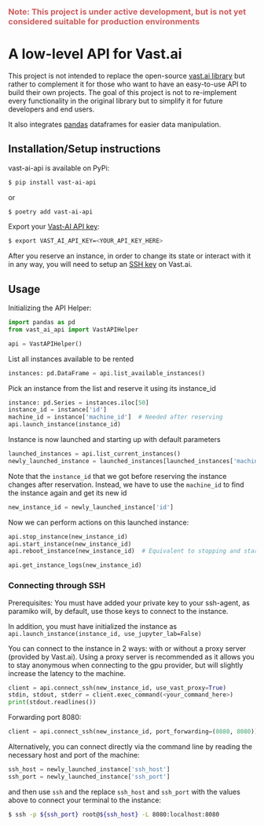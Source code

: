 
<h3 style="font-weight: bold; color: indianred">Note: This project is under active development, but is not yet considered suitable for production environments</p>

# A low-level API for Vast.ai
 
 This project is not intended to replace the open-source [vast.ai library](https://github.com/vast-ai/vast-python) but rather to complement it for those who want to have an easy-to-use API to build their own projects. The goal of this project is not to re-implement every functionality in the original library but to simplify it for future developers and end users.
 
 It also integrates [pandas](https://pandas.pydata.org/) dataframes for easier data manipulation.


## Installation/Setup instructions
vast-ai-api is available on PyPi:

```bash
$ pip install vast-ai-api
```
or
```bash
$ poetry add vast-ai-api
```

Export your [Vast-AI API key](https://vast.ai/docs/account/account-settings?query=change-ssh-key#change-api-key):

```bash
$ export VAST_AI_API_KEY=<YOUR_API_KEY_HERE>
```
After you reserve an instance, in order to change its state or interact with it in any way, you will need to setup an [SSH key](https://vast.ai/docs/account/account-settings?query=change-ssh-key#change-ssh-key) on Vast.ai.

## Usage
Initializing the API Helper:

```python
import pandas as pd
from vast_ai_api import VastAPIHelper

api = VastAPIHelper()
```
List all instances available to be rented
```python
instances: pd.DataFrame = api.list_available_instances()
```

Pick an instance from the list and reserve it using its instance_id
```python
instance: pd.Series = instances.iloc[50]
instance_id = instance['id']
machine_id = instance['machine_id']  # Needed after reserving
api.launch_instance(instance_id)
```

Instance is now launched and starting up with default parameters
```python
launched_instances = api.list_current_instances()
newly_launched_instance = launched_instances[launched_instances['machine_id'] == machine_id]
```

Note that the `instance_id` that we got before reserving the instance changes after reservation. Instead, we have to use the `machine_id` to find the instance again and get its new id

```python
new_instance_id = newly_launched_instance['id']
```

Now we can perform actions on this launched instance:

```python
api.stop_instance(new_instance_id)
api.start_instance(new_instance_id)
api.reboot_instance(new_instance_id)  # Equivalent to stopping and starting the instance

api.get_instance_logs(new_instance_id)
```

### Connecting through SSH
Prerequisites: You must have added your private key to your ssh-agent, as paramiko will, by default, use those keys to connect to the instance.

In addition, you must have initialized the instance as `api.launch_instance(instance_id, use_jupyter_lab=False)`

You can connect to the instance in 2 ways: with or without a proxy server (provided by Vast.ai). Using a proxy server is recommended as it allows you to stay anonymous when connecting to the gpu provider, but will slightly increase the latency to the machine.
```python
client = api.connect_ssh(new_instance_id, use_vast_proxy=True)
stdin, stdout, stderr = client.exec_command(<your_command_here>)
print(stdout.readlines())
```
Forwarding port 8080:
```python
client = api.connect_ssh(new_instance_id, port_forwarding=(8080, 8080))
```
Alternatively, you can connect directly via the command line by reading the necessary host and port of the machine:
```python
ssh_host = newly_launched_instance['ssh_host']
ssh_port = newly_launched_instance['ssh_port']
```
and then use `ssh` and the replace `ssh_host` and `ssh_port` with the values above to connect your terminal to the instance:
```bash
$ ssh -p ${ssh_port} root@${ssh_host} -L 8080:localhost:8080
```
